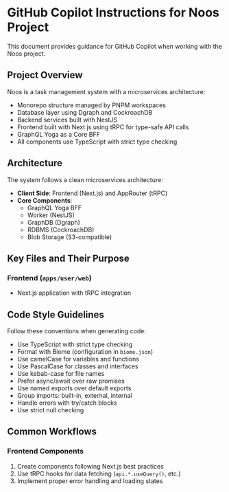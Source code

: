 # GitHub Copilot Instructions for Noos Project

This document provides guidance for GitHub Copilot when working with the Noos project.

## Project Overview

Noos is a task management system with a microservices architecture:
- Monorepo structure managed by PNPM workspaces
- Database layer using Dgraph and CockroachDB
- Backend services built with NestJS
- Frontend built with Next.js using tRPC for type-safe API calls
- GraphQL Yoga as a Core BFF
- All components use TypeScript with strict type checking

## Architecture

The system follows a clean microservices architecture:
- **Client Side**: Frontend (Next.js) and AppRouter (tRPC)
- **Core Components**:
  - GraphQL Yoga BFF
  - Worker (NestJS)
  - GraphDB (Dgraph)
  - RDBMS (CockroachDB)
  - Blob Storage (S3-compatible)

## Key Files and Their Purpose

### Frontend (`apps/user/web`)
- Next.js application with tRPC integration

## Code Style Guidelines

Follow these conventions when generating code:
- Use TypeScript with strict type checking
- Format with Biome (configuration in `biome.json`)
- Use camelCase for variables and functions
- Use PascalCase for classes and interfaces
- Use kebab-case for file names
- Prefer async/await over raw promises
- Use named exports over default exports
- Group imports: built-in, external, internal
- Handle errors with try/catch blocks
- Use strict null checking

## Common Workflows

### Frontend Components
1. Create components following Next.js best practices
2. Use tRPC hooks for data fetching (`api.*.useQuery()`, etc.)
3. Implement proper error handling and loading states
